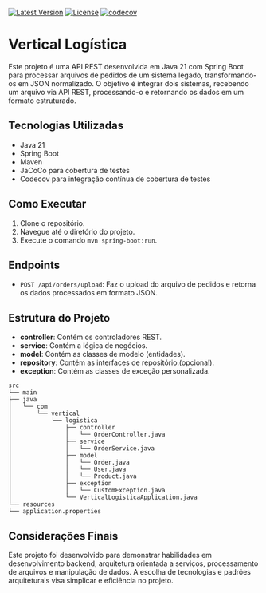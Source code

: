 ﻿[![Latest Version](https://img.shields.io/github/v/release/alexjosesilva/vertical-logistica-java?include_prereleases)](https://github.com/alexjosesilva/vertical-logistica-java/releases/tag/1.0)
[![License](https://img.shields.io/github/license/alexjosesilva/vertical-logistica-java)]([https://github.com/seu-usuario/seu-repositorio/blob/master/LICENSE](https://github.com/alexjosesilva/vertical-logistica-java/blob/master/LICENSE))
[![codecov](https://codecov.io/gh/alexjosesilva/vertical-logistica-java/graph/badge.svg?token=GUWHI4VKML)](https://codecov.io/gh/alexjosesilva/vertical-logistica-java)

# Vertical Logística

Este projeto é uma API REST desenvolvida em Java 21 com Spring Boot para processar arquivos de pedidos de um sistema legado, transformando-os em JSON normalizado. O objetivo é integrar dois sistemas, recebendo um arquivo via API REST, processando-o e retornando os dados em um formato estruturado.

## Tecnologias Utilizadas

- Java 21
- Spring Boot
- Maven
- JaCoCo para cobertura de testes
- Codecov para integração contínua de cobertura de testes

## Como Executar

1. Clone o repositório.
2. Navegue até o diretório do projeto.
3. Execute o comando `mvn spring-boot:run`.

## Endpoints

- `POST /api/orders/upload`: Faz o upload do arquivo de pedidos e retorna os dados processados em formato JSON.

## Estrutura do Projeto

- **controller**: Contém os controladores REST.
- **service**: Contém a lógica de negócios.
- **model**: Contém as classes de modelo (entidades).
- **repository**: Contém as interfaces de repositório.(opcional).
- **exception**: Contém as classes de exceção personalizada.

```
src
└── main
├── java
│   └── com
│       └── vertical
│           └── logistica
│               ├── controller
│               │   └── OrderController.java
│               ├── service
│               │   └── OrderService.java
│               ├── model
│               │   └── Order.java
│               │   └── User.java
│               │   └── Product.java
│               ├── exception
│               │   └── CustomException.java
│               └── VerticalLogisticaApplication.java
└── resources
└── application.properties
```

## Considerações Finais
Este projeto foi desenvolvido para demonstrar habilidades em desenvolvimento backend, arquitetura orientada a serviços, processamento de arquivos e manipulação de dados. A escolha de tecnologias e padrões arquiteturais visa simplicar e eficiência no projeto.
